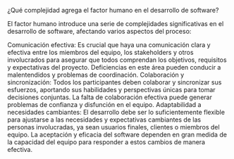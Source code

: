 
¿Qué complejidad agrega el factor humano en el desarrollo de software?

El factor humano introduce una serie de complejidades significativas en el desarrollo de software, afectando varios aspectos del proceso:

Comunicación efectiva: Es crucial que haya una comunicación clara y efectiva entre los miembros del equipo, los stakeholders y otros involucrados para asegurar que todos comprendan los objetivos, requisitos y expectativas del proyecto. Deficiencias en este área pueden conducir a malentendidos y problemas de coordinación.
Colaboración y sincronización: Todos los participantes deben colaborar y sincronizar sus esfuerzos, aportando sus habilidades y perspectivas únicas para tomar decisiones conjuntas. La falta de colaboración efectiva puede generar problemas de confianza y disfunción en el equipo.
Adaptabilidad a necesidades cambiantes: El desarrollo debe ser lo suficientemente flexible para ajustarse a las necesidades y expectativas cambiantes de las personas involucradas, ya sean usuarios finales, clientes o miembros del equipo. La aceptación y eficacia del software dependen en gran medida de la capacidad del equipo para responder a estos cambios de manera efectiva.